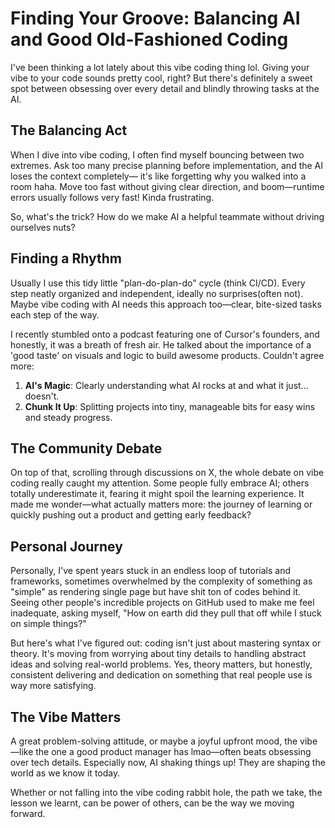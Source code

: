 # Finding Your Groove: Balancing AI and Good Old-Fashioned Coding

I've been thinking a lot lately about this vibe coding thing lol. Giving your vibe to your code sounds pretty cool, right? 
But there's definitely a sweet spot between obsessing over every detail and blindly throwing tasks at the AI.

## The Balancing Act

When I dive into vibe coding, I often find myself bouncing between two extremes. Ask too many precise planning before implementation, and the AI loses the context completely—
it's like forgetting why you walked into a room haha. Move too fast without giving clear direction, and boom—runtime errors usually follows very fast! Kinda frustrating.

So, what's the trick? How do we make AI a helpful teammate without driving ourselves nuts?

## Finding a Rhythm

Usually I use this tidy little "plan-do-plan-do" cycle (think CI/CD). Every step neatly organized and independent, ideally no surprises(often not). Maybe vibe coding with AI needs this approach too—clear, bite-sized tasks each step of the way.

I recently stumbled onto a podcast featuring one of Cursor's founders, and honestly, it was a breath of fresh air. He talked about the importance of a 'good taste' on visuals and logic to build awesome products. Couldn't agree more:

1. **AI's Magic**: Clearly understanding what AI rocks at and what it just... doesn't.
2. **Chunk It Up**: Splitting projects into tiny, manageable bits for easy wins and steady progress.

## The Community Debate

On top of that, scrolling through discussions on X, the whole debate on vibe coding really caught my attention. Some people fully embrace AI; others totally underestimate it, fearing it might spoil the learning experience. It made me wonder—what actually matters more: the journey of learning or quickly pushing out a product and getting early feedback?

## Personal Journey

Personally, I've spent years stuck in an endless loop of tutorials and frameworks, sometimes overwhelmed by the complexity of something as "simple" as rendering single page but have shit ton of codes behind it. Seeing other people's incredible projects on GitHub used to make me feel inadequate, asking myself, "How on earth did they pull that off while I stuck on simple things?"

But here's what I've figured out: coding isn't just about mastering syntax or theory. It's moving from worrying about tiny details to handling abstract ideas and solving real-world problems. Yes, theory matters, but honestly, consistent delivering and dedication on something that real people use is way more satisfying.

## The Vibe Matters

A great problem-solving attitude, or maybe a joyful upfront mood, the vibe—like the one a good product manager has lmao—often beats obsessing over tech details. 
Especially now, AI shaking things up! They are shaping the world as we know it today.

Whether or not falling into the vibe coding rabbit hole, the path we take, the lesson we learnt, can be power of others, can be the way we moving forward. 